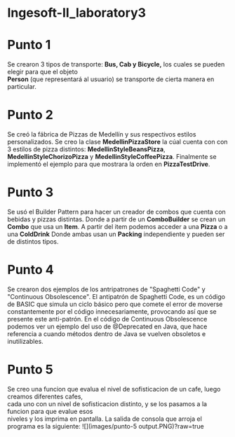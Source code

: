 # Ingesoft-II_laboratory3

# Punto 1
Se crearon 3 tipos de transporte: **Bus, Cab y Bicycle,** los cuales se pueden elegir para que el objeto	
**Person** (que representará al usuario) se transporte de cierta manera en particular.
# Punto 2
Se creó la fábrica de Pizzas de Medellín y sus respectivos estilos personalizados. Se creo la clase **MedellinPizzaStore**  la cúal cuenta con con 3 estilos de pizza distintos: **MedellinStyleBeansPizza**, **MedellinStyleChorizoPizza** y **MedellinStyleCoffeePizza**. Finalmente se implementó el ejemplo para que mostrara la orden en **PizzaTestDrive**.
# Punto 3
Se usó el Builder Pattern para hacer un creador de combos que cuenta con bebidas y pizzas distintas. Donde a partir de un **ComboBuilder** se crean un **Combo** que usa un **Item**. A partir del item podemos acceder a una **Pizza** o a una **ColdDrink** Donde ambas usan un **Packing** independiente y pueden ser de distintos tipos.
# Punto 4
Se crearon dos ejemplos de los antripatrones de "Spaghetti Code" y "Continuous Obsolescence". 
El antipatrón de Spaghetti Code, es un código de BASIC que simula un ciclo básico pero que comete el error de moverse constantemente por el código innecesariamente, provocando así que se presente este anti-patrón. 
En el código de Continuous Obsolescence podemos ver un ejemplo del uso de @Deprecated en Java, que hace referencia a cuando métodos dentro de Java se vuelven obsoletos e inutilizables.
# Punto 5
Se creo una funcion que evalua el nivel de sofisticacion de un cafe, luego creamos diferentes cafes,	
cada uno con un nivel de sofisticacion distinto, y se los pasamos a la funcion para que evalue esos 	
niveles y los imprima en pantalla.
La salida de consola que arroja el programa es la siguiente: 
![](images/punto-5 output.PNG)?raw=true
